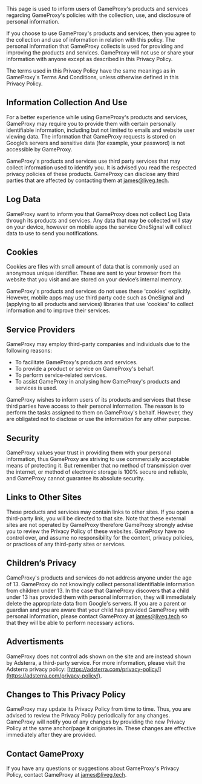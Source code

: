This page is used to inform users of GameProxy's products and services regarding GameProxy's policies with the collection, use, and disclosure of personal information.

If you choose to use GameProxy's products and services, then you agree to the collection and use of information in relation with this policy. The personal information that GameProxy collects is used for providing and improving the products and services. GameProxy will not use or share your information with anyone except as described in this Privacy Policy.

The terms used in this Privacy Policy have the same meanings as in GameProxy's Terms And Conditions, unless otherwise defined in this Privacy Policy.

## Information Collection And Use
For a better experience while using GameProxy's products and services, GameProxy may require you to provide them with certain personally identifiable information, including but not limited to emails and website user viewing data. The information that GameProxy requests is stored on Google’s servers and sensitive data (for example, your password) is not accessible by GameProxy.

GameProxy's products and services use third party services that may collect information used to identify you. It is advised you read the respected privacy policies of these products. GameProxy can disclose any third parties that are affected by contacting them at [james@liveg.tech](mailto:james@liveg.tech).

## Log Data
GameProxy want to inform you that GameProxy does not collect Log Data through its products and services. Any data that may be collected will stay on your device, however on mobile apps the service OneSignal will collect data to use to send you notifications.

## Cookies
Cookies are files with small amount of data that is commonly used an anonymous unique identifier. These are sent to your browser from the website that you visit and are stored on your device’s internal memory.

GameProxy's products and services do not uses these 'cookies' explicitly. However, mobile apps may use third party code such as OneSignal and (applying to all products and services) libraries that use 'cookies' to collect information and to improve their services.

## Service Providers
GameProxy may employ third-party companies and individuals due to the following reasons:

* To facilitate GameProxy's products and services.
* To provide a product or service on GameProxy's behalf.
* To perform service-related services.
* To assist GameProxy in analysing how GameProxy's products and services is used.

GameProxy wishes to inform users of its products and services that these third parties have access to their personal information. The reason is to perform the tasks assigned to them on GameProxy's behalf. However, they are obligated not to disclose or use the information for any other purpose.

## Security
GameProxy values your trust in providing them with your personal information, thus GameProxy are striving to use commercially acceptable means of protecting it. But remember that no method of transmission over the internet, or method of electronic storage is 100% secure and reliable, and GameProxy cannot guarantee its absolute security.

## Links to Other Sites
These products and services may contain links to other sites. If you open a third-party link, you will be directed to that site. Note that these external sites are not operated by GameProxy therefore GameProxy strongly advise you to review the Privacy Policy of these websites. GameProxy have no control over, and assume no responsibility for the content, privacy policies, or practices of any third-party sites or services.

## Children’s Privacy
GameProxy's products and services do not address anyone under the age of 13. GameProxy do not knowingly collect personal identifiable information from children under 13. In the case that GameProxy discovers that a child under 13 has provided them with personal information, they will immediately delete the appropriate data from Google's servers. If you are a parent or guardian and you are aware that your child has provided GameProxy with personal information, please contact GameProxy at [james@liveg.tech](mailto:james@liveg.tech) so that they will be able to perform necessary actions.

## Advertisments
GameProxy does not control ads shown on the site and are instead shown by Adsterra, a third-party service. For more information, please visit the Adsterra privacy policy: [https://adsterra.com/privacy-policy/](https://adsterra.com/privacy-policy/).

## Changes to This Privacy Policy
GameProxy may update its Privacy Policy from time to time. Thus, you are advised to review the Privacy Policy periodically for any changes. GameProxy will notify you of any changes by providing the new Privacy Policy at the same anchor/page it originates in. These changes are effective immediately after they are provided.

## Contact GameProxy
If you have any questions or suggestions about GameProxy's Privacy Policy, contact GameProxy at [james@liveg.tech](mailto:james@liveg.tech).